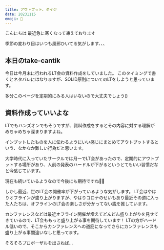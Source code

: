 ```yaml
---
title: アウトプット、ダイジ
date: 20231115
emoji: 📝
---
```


こんにちは
最近急に寒くなって凍えております

季節の変わり目はいつも風邪ひいてる気がします、、、

## 本日のtake-cantik

今日は今月末に行われるLT会の資料作成をしていました。
このタイミングで書くとネタバレにはなりますが、SOLID原則についてのLTをしようと思っています。

多分このページを定期的にみる人はいないので大丈夫でしょう()

## 資料作成っていいよな

LTでもハンズオンでもそうですが、資料作成をするとその内容に対する理解がめちゃめちゃ深まりますよね。

インプットしたものを人に伝わるようにいい感じにまとめてアウトプットするという、なかなか難しい行為だと思います。

大学時代に入っていたサークルでは月一でLT会があったので、定期的にアウトプットする場所があり、人前の発表のハードルが下がるというとてもいい習慣だなと今感じています。

現在も続いているようなので今後にも期待ですね👀👀

しかし最近、世のLT会の開催率が下がっているような気がします。
LT会はやはりオフラインが盛り上がりますが、やはりコロナのせいもあり最近その道に入った人たちは、オフラインのLT会の楽しさが分かってない説を推しています。

カンファレンスなどは最近オフライン開催が増えてどんどん盛り上がりを見せてきているので、LT会ももっと盛り上がる事を期待しています！
LTの方がハードル低いので、そこからカンファレンスへの道筋になってさらにカンファレンスも盛り上がる事間違いなしと思ってます。

そろそろプロポーザルを出さねば…